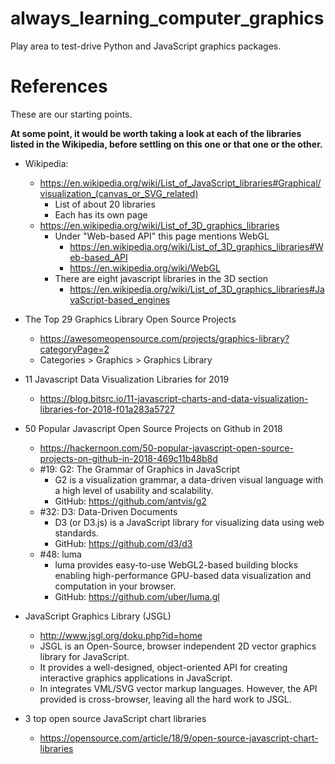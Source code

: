 
# always_learning_computer_graphics

Play area to test-drive Python and JavaScript graphics packages.

# References

These are our starting points.

**At some point, it would be worth taking a look at each of the libraries listed in the Wikipedia,
before settling on this one or that one or the other.**

- Wikipedia:
  - https://en.wikipedia.org/wiki/List_of_JavaScript_libraries#Graphical/visualization_(canvas_or_SVG_related)
    - List of about 20 libraries
    - Each has its own page
  - https://en.wikipedia.org/wiki/List_of_3D_graphics_libraries
    - Under "Web-based API" this page mentions WebGL
      - https://en.wikipedia.org/wiki/List_of_3D_graphics_libraries#Web-based_API
      - https://en.wikipedia.org/wiki/WebGL
    - There are eight javascript libraries in the 3D section
      - https://en.wikipedia.org/wiki/List_of_3D_graphics_libraries#JavaScript-based_engines

- The Top 29 Graphics Library Open Source Projects
  - https://awesomeopensource.com/projects/graphics-library?categoryPage=2
  - Categories > Graphics > Graphics Library

- 11 Javascript Data Visualization Libraries for 2019
  - https://blog.bitsrc.io/11-javascript-charts-and-data-visualization-libraries-for-2018-f01a283a5727

- 50 Popular Javascript Open Source Projects on Github in 2018
  - https://hackernoon.com/50-popular-javascript-open-source-projects-on-github-in-2018-469c11b48b8d
  - #19: G2: The Grammar of Graphics in JavaScript
    - G2 is a visualization grammar, a data-driven visual language with a high level of usability and scalability.
    - GitHub: https://github.com/antvis/g2
  - #32: D3: Data-Driven Documents
    - D3 (or D3.js) is a JavaScript library for visualizing data using web standards.
    - GitHub: https://github.com/d3/d3
  - #48: luma
    - luma provides easy-to-use WebGL2-based building blocks enabling high-performance GPU-based data visualization and computation in your browser.
    - GitHub: https://github.com/uber/luma.gl
- JavaScript Graphics Library (JSGL)
  - http://www.jsgl.org/doku.php?id=home
  - JSGL is an Open-Source, browser independent 2D vector graphics library for JavaScript.
  - It provides a well-designed, object-oriented API for creating interactive graphics applications in JavaScript.
  - In integrates VML/SVG vector markup languages. However, the API provided is cross-browser, leaving all the hard work to JSGL.

- 3 top open source JavaScript chart libraries
  - https://opensource.com/article/18/9/open-source-javascript-chart-libraries







